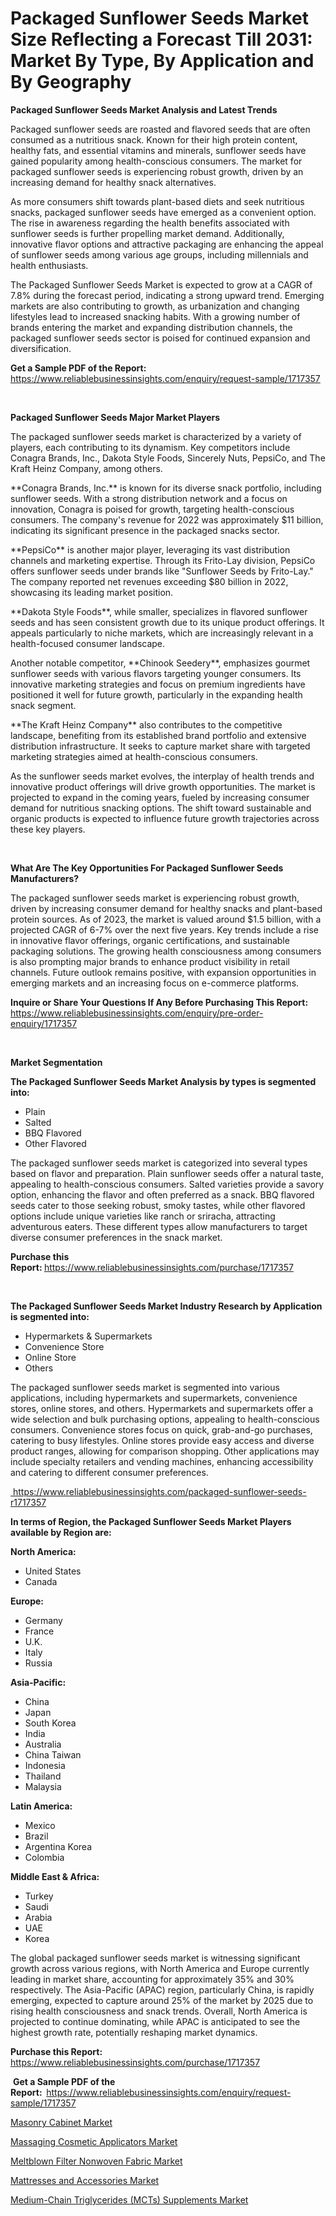 <p><h1>Packaged Sunflower Seeds Market Size Reflecting a Forecast Till 2031: Market By Type, By Application and By Geography</h1></p><p><strong>Packaged Sunflower Seeds Market Analysis and Latest Trends</strong></p>
<p><p>Packaged sunflower seeds are roasted and flavored seeds that are often consumed as a nutritious snack. Known for their high protein content, healthy fats, and essential vitamins and minerals, sunflower seeds have gained popularity among health-conscious consumers. The market for packaged sunflower seeds is experiencing robust growth, driven by an increasing demand for healthy snack alternatives. </p><p>As more consumers shift towards plant-based diets and seek nutritious snacks, packaged sunflower seeds have emerged as a convenient option. The rise in awareness regarding the health benefits associated with sunflower seeds is further propelling market demand. Additionally, innovative flavor options and attractive packaging are enhancing the appeal of sunflower seeds among various age groups, including millennials and health enthusiasts.</p><p>The Packaged Sunflower Seeds Market is expected to grow at a CAGR of 7.8% during the forecast period, indicating a strong upward trend. Emerging markets are also contributing to growth, as urbanization and changing lifestyles lead to increased snacking habits. With a growing number of brands entering the market and expanding distribution channels, the packaged sunflower seeds sector is poised for continued expansion and diversification.</p></p>
<p><strong>Get a Sample PDF of the Report:&nbsp;</strong> <a href="https://www.reliablebusinessinsights.com/enquiry/request-sample/1717357?utm_campaign=1471&utm_medium=2&utm_source=Github&utm_content=ia&utm_term=14102024&utm_id=packaged-sunflower-seeds">https://www.reliablebusinessinsights.com/enquiry/request-sample/1717357</a></p>
<p>&nbsp;</p>
<p><strong>Packaged Sunflower Seeds Major Market Players</strong></p>
<p><p>The packaged sunflower seeds market is characterized by a variety of players, each contributing to its dynamism. Key competitors include Conagra Brands, Inc., Dakota Style Foods, Sincerely Nuts, PepsiCo, and The Kraft Heinz Company, among others.</p><p>**Conagra Brands, Inc.** is known for its diverse snack portfolio, including sunflower seeds. With a strong distribution network and a focus on innovation, Conagra is poised for growth, targeting health-conscious consumers. The company's revenue for 2022 was approximately $11 billion, indicating its significant presence in the packaged snacks sector.</p><p>**PepsiCo** is another major player, leveraging its vast distribution channels and marketing expertise. Through its Frito-Lay division, PepsiCo offers sunflower seeds under brands like "Sunflower Seeds by Frito-Lay." The company reported net revenues exceeding $80 billion in 2022, showcasing its leading market position.</p><p>**Dakota Style Foods**, while smaller, specializes in flavored sunflower seeds and has seen consistent growth due to its unique product offerings. It appeals particularly to niche markets, which are increasingly relevant in a health-focused consumer landscape.</p><p>Another notable competitor, **Chinook Seedery**, emphasizes gourmet sunflower seeds with various flavors targeting younger consumers. Its innovative marketing strategies and focus on premium ingredients have positioned it well for future growth, particularly in the expanding health snack segment.</p><p>**The Kraft Heinz Company** also contributes to the competitive landscape, benefiting from its established brand portfolio and extensive distribution infrastructure. It seeks to capture market share with targeted marketing strategies aimed at health-conscious consumers.</p><p>As the sunflower seeds market evolves, the interplay of health trends and innovative product offerings will drive growth opportunities. The market is projected to expand in the coming years, fueled by increasing consumer demand for nutritious snacking options. The shift toward sustainable and organic products is expected to influence future growth trajectories across these key players.</p></p>
<p>&nbsp;</p>
<p><strong>What Are The Key Opportunities For Packaged Sunflower Seeds Manufacturers?</strong></p>
<p><p>The packaged sunflower seeds market is experiencing robust growth, driven by increasing consumer demand for healthy snacks and plant-based protein sources. As of 2023, the market is valued around $1.5 billion, with a projected CAGR of 6-7% over the next five years. Key trends include a rise in innovative flavor offerings, organic certifications, and sustainable packaging solutions. The growing health consciousness among consumers is also prompting major brands to enhance product visibility in retail channels. Future outlook remains positive, with expansion opportunities in emerging markets and an increasing focus on e-commerce platforms.</p></p>
<p><strong>Inquire or Share Your Questions If Any Before Purchasing This Report:</strong> <a href="https://www.reliablebusinessinsights.com/enquiry/pre-order-enquiry/1717357?utm_campaign=1471&utm_medium=2&utm_source=Github&utm_content=ia&utm_term=14102024&utm_id=packaged-sunflower-seeds">https://www.reliablebusinessinsights.com/enquiry/pre-order-enquiry/1717357</a></p>
<p>&nbsp;</p>
<p><strong>Market Segmentation</strong></p>
<p><strong>The Packaged Sunflower Seeds Market Analysis by types is segmented into:</strong></p>
<p><ul><li>Plain</li><li>Salted</li><li>BBQ Flavored</li><li>Other Flavored</li></ul></p>
<p><p>The packaged sunflower seeds market is categorized into several types based on flavor and preparation. Plain sunflower seeds offer a natural taste, appealing to health-conscious consumers. Salted varieties provide a savory option, enhancing the flavor and often preferred as a snack. BBQ flavored seeds cater to those seeking robust, smoky tastes, while other flavored options include unique varieties like ranch or sriracha, attracting adventurous eaters. These different types allow manufacturers to target diverse consumer preferences in the snack market.</p></p>
<p><strong>Purchase this Report:&nbsp;</strong><a href="https://www.reliablebusinessinsights.com/purchase/1717357?utm_campaign=1471&utm_medium=2&utm_source=Github&utm_content=ia&utm_term=14102024&utm_id=packaged-sunflower-seeds">https://www.reliablebusinessinsights.com/purchase/1717357</a></p>
<p>&nbsp;</p>
<p><strong>The Packaged Sunflower Seeds Market Industry Research by Application is segmented into:</strong></p>
<p><ul><li>Hypermarkets & Supermarkets</li><li>Convenience Store</li><li>Online Store</li><li>Others</li></ul></p>
<p><p>The packaged sunflower seeds market is segmented into various applications, including hypermarkets and supermarkets, convenience stores, online stores, and others. Hypermarkets and supermarkets offer a wide selection and bulk purchasing options, appealing to health-conscious consumers. Convenience stores focus on quick, grab-and-go purchases, catering to busy lifestyles. Online stores provide easy access and diverse product ranges, allowing for comparison shopping. Other applications may include specialty retailers and vending machines, enhancing accessibility and catering to different consumer preferences.</p></p>
<p><a href="https://www.reliablebusinessinsights.com/packaged-sunflower-seeds-r1717357?utm_campaign=1471&utm_medium=2&utm_source=Github&utm_content=ia&utm_term=14102024&utm_id=packaged-sunflower-seeds">&nbsp;https://www.reliablebusinessinsights.com/packaged-sunflower-seeds-r1717357</a></p>
<p><strong>In terms of Region, the Packaged Sunflower Seeds Market Players available by Region are:</strong></p>
<p>
    <p> <strong> North America: </strong>
        <ul>
            <li>United States</li>
            <li>Canada</li>
        </ul>
        </p> 
    <p> <strong> Europe: </strong>
        <ul>
            <li>Germany</li>
            <li>France</li>
            <li>U.K.</li>
            <li>Italy</li>
            <li>Russia</li>
        </ul>
        </p> 
    <p> <strong> Asia-Pacific: </strong>
        <ul>
            <li>China</li>
            <li>Japan</li>
            <li>South Korea</li>
            <li>India</li>
            <li>Australia</li>
            <li>China Taiwan</li>
            <li>Indonesia</li>
            <li>Thailand</li>
            <li>Malaysia</li>
        </ul>
        </p> 
    <p> <strong> Latin America: </strong>
        <ul>
            <li>Mexico</li>
            <li>Brazil</li>
            <li>Argentina Korea</li>
            <li>Colombia</li>
        </ul>
        </p> 
    <p> <strong> Middle East & Africa: </strong>
        <ul>
            <li>Turkey</li>
            <li>Saudi</li>
            <li>Arabia</li>
            <li>UAE</li>
            <li>Korea</li>
        </ul>
    </p>
    </p>
<p><p>The global packaged sunflower seeds market is witnessing significant growth across various regions, with North America and Europe currently leading in market share, accounting for approximately 35% and 30% respectively. The Asia-Pacific (APAC) region, particularly China, is rapidly emerging, expected to capture around 25% of the market by 2025 due to rising health consciousness and snack trends. Overall, North America is projected to continue dominating, while APAC is anticipated to see the highest growth rate, potentially reshaping market dynamics.</p></p>
<p><strong>Purchase this Report: </strong><a href="https://www.reliablebusinessinsights.com/purchase/1717357?utm_campaign=1471&utm_medium=2&utm_source=Github&utm_content=ia&utm_term=14102024&utm_id=packaged-sunflower-seeds">https://www.reliablebusinessinsights.com/purchase/1717357</a></p>
<p>&nbsp;<strong>Get a Sample PDF of the Report:&nbsp;&nbsp;</strong><a href="https://www.reliablebusinessinsights.com/enquiry/request-sample/1717357?utm_campaign=1471&utm_medium=2&utm_source=Github&utm_content=ia&utm_term=14102024&utm_id=packaged-sunflower-seeds">https://www.reliablebusinessinsights.com/enquiry/request-sample/1717357</a></p>
<p><strong></strong></p>
<p><p><a href="https://www.linkedin.com/pulse/masonry-cabinet-value-chain-analysis-from-raw-materials-end-user-qphoc?trk=public_post_embed_feed-article-content&utm_campaign=1471&utm_medium=2&utm_source=Github&utm_content=ia&utm_term=14102024&utm_id=packaged-sunflower-seeds">Masonry Cabinet Market</a></p><p><a href="https://www.linkedin.com/pulse/massaging-cosmetic-applicators-market-maturity-analysis-regional-tv9mc?trk=public_post_embed_feed-article-content&utm_campaign=1471&utm_medium=2&utm_source=Github&utm_content=ia&utm_term=14102024&utm_id=packaged-sunflower-seeds">Massaging Cosmetic Applicators Market</a></p><p><a href="https://www.linkedin.com/pulse/meltblown-filter-nonwoven-fabric-revenue-growth-report-2024-8vdcc?trk=public_post_embed_feed-article-content&utm_campaign=1471&utm_medium=2&utm_source=Github&utm_content=ia&utm_term=14102024&utm_id=packaged-sunflower-seeds">Meltblown Filter Nonwoven Fabric Market</a></p><p><a href="https://www.linkedin.com/pulse/mattresses-accessories-market-global-regional-analysis-focus-qzb0c?trk=public_post_embed_feed-article-content&utm_campaign=1471&utm_medium=2&utm_source=Github&utm_content=ia&utm_term=14102024&utm_id=packaged-sunflower-seeds">Mattresses and Accessories Market</a></p><p><a href="https://www.linkedin.com/pulse/market-forecasting-change-global-medium-chain-triglycerides-90byc?trk=public_post_embed_feed-article-content&utm_campaign=1471&utm_medium=2&utm_source=Github&utm_content=ia&utm_term=14102024&utm_id=packaged-sunflower-seeds">Medium-Chain Triglycerides (MCTs) Supplements Market</a></p></p>